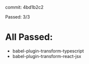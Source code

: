 commit: 4bd1b2c2

Passed: 3/3

# All Passed:
* babel-plugin-transform-typescript
* babel-plugin-transform-react-jsx


